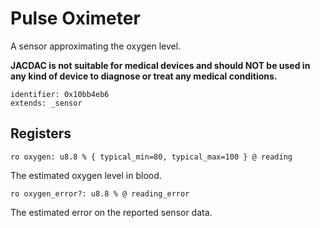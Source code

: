 #  Pulse Oximeter

A sensor approximating the oxygen level. 

**JACDAC is not suitable for medical devices and should NOT be used in any kind of device to diagnose or treat any medical conditions.**

    identifier: 0x10bb4eb6
    extends: _sensor

## Registers

    ro oxygen: u8.8 % { typical_min=80, typical_max=100 } @ reading

The estimated oxygen level in blood.

    ro oxygen_error?: u8.8 % @ reading_error

The estimated error on the reported sensor data.
